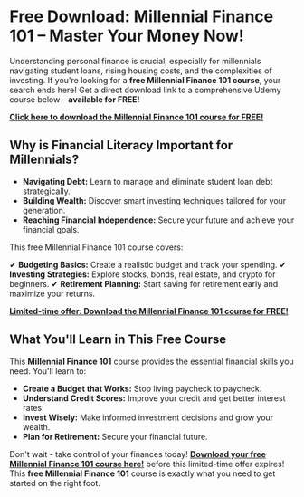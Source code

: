 # Free Download: Millennial Finance 101 – Master Your Money Now!

Understanding personal finance is crucial, especially for millennials navigating student loans, rising housing costs, and the complexities of investing. If you're looking for a **free Millennial Finance 101 course**, your search ends here! Get a direct download link to a comprehensive Udemy course below – **available for FREE!**

[**Click here to download the Millennial Finance 101 course for FREE!**](https://udemywork.com/millennial-finance-101)

## Why is Financial Literacy Important for Millennials?

*   **Navigating Debt:** Learn to manage and eliminate student loan debt strategically.
*   **Building Wealth:** Discover smart investing techniques tailored for your generation.
*   **Reaching Financial Independence:** Secure your future and achieve your financial goals.

This free Millennial Finance 101 course covers:

✔ **Budgeting Basics:** Create a realistic budget and track your spending.
✔ **Investing Strategies:** Explore stocks, bonds, real estate, and crypto for beginners.
✔ **Retirement Planning:** Start saving for retirement early and maximize your returns.

[**Limited-time offer: Download the Millennial Finance 101 course for FREE!**](https://udemywork.com/millennial-finance-101)

## What You'll Learn in This Free Course

This **Millennial Finance 101** course provides the essential financial skills you need. You'll learn to:

*   **Create a Budget that Works:** Stop living paycheck to paycheck.
*   **Understand Credit Scores:** Improve your credit and get better interest rates.
*   **Invest Wisely:** Make informed investment decisions and grow your wealth.
*   **Plan for Retirement:** Secure your financial future.

Don't wait - take control of your finances today! **[Download your free Millennial Finance 101 course here!](https://udemywork.com/millennial-finance-101)** before this limited-time offer expires! This **free Millennial Finance 101** course is exactly what you need to get started on the right foot.
